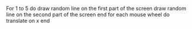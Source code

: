 For 1 to 5 do
    draw random line on the first part of the screen
    draw random line on the second part of the screen
end
for each mouse wheel do
    translate on x
end